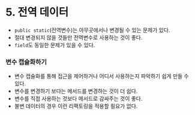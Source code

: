 # 5. 전역 데이터
- `public static`(전역변수)는 아무곳에서나 변경될 수 있는 문제가 있다.
- 절대 변경되지 않을 것들만 전역변수로 사용하는 것이 좋다.
- `field`도 동일한 문제가 있을 수 있다.

### 변수 캡슐화하기
- 변수 캡슐화를 통해 접근을 제어하거나 어디서 사용하는지 파악하기 쉽게 만들 수 있다.
- 변수를 변경하기 보다는 메서드를 변경하는 것이 더 쉽다.
- 변수를 직접 사용하는 것보다 메서드로 감싸주는 것이 좋다.
- 불변 데이터의 경우 이런 리팩토링을 적용할 필요가 없다.
 